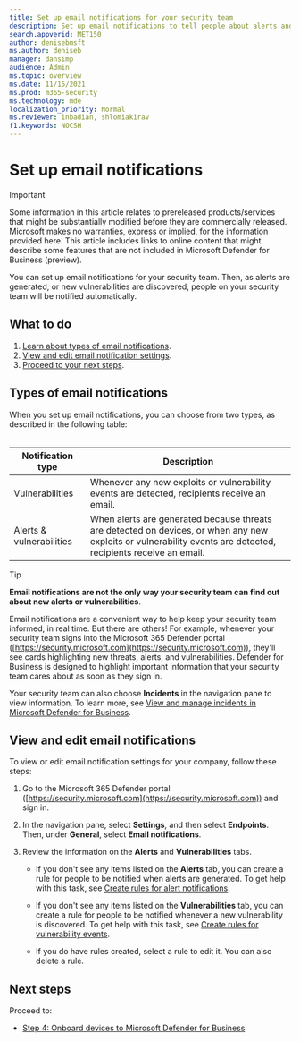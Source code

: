 ```yaml
---
title: Set up email notifications for your security team
description: Set up email notifications to tell people about alerts and vulnerabilities with Microsoft Defender for Business
search.appverid: MET150
author: denisebmsft
ms.author: deniseb
manager: dansimp 
audience: Admin
ms.topic: overview
ms.date: 11/15/2021
ms.prod: m365-security
ms.technology: mde
localization_priority: Normal
ms.reviewer: inbadian, shlomiakirav
f1.keywords: NOCSH 
---
```


# Set up email notifications

> [!IMPORTANT]
> Some information in this article relates to prereleased products/services that might be substantially modified before they are commercially released. Microsoft makes no warranties, express or implied, for the information provided here. This article includes links to online content that might describe some features that are not included in Microsoft Defender for Business (preview).

You can set up email notifications for your security team. Then, as alerts are generated, or new vulnerabilities are discovered, people on your security team will be notified automatically. 

## What to do

1. [Learn about types of email notifications](#types-of-email-notifications).
2. [View and edit email notification settings](#view-and-edit-email-notifications).
3. [Proceed to your next steps](#next-steps).


## Types of email notifications

When you set up email notifications, you can choose from two types, as described in the following table: <br/><br/>

| Notification type  | Description  |
|---------|---------|
| Vulnerabilities  | Whenever any new exploits or vulnerability events are detected, recipients receive an email. |
| Alerts & vulnerabilities  | When alerts are generated because threats are detected on devices, or when any new exploits or vulnerability events are detected, recipients receive an email. |

> [!TIP]
> **Email notifications are not the only way your security team can find out about new alerts or vulnerabilities**.
> 
> Email notifications are a convenient way to help keep your security team informed, in real time. But there are others! For example, whenever your security team signs into the Microsoft 365 Defender portal ([https://security.microsoft.com](https://security.microsoft.com)), they'll see cards highlighting new threats, alerts, and vulnerabilities. Defender for Business is designed to highlight important information that your security team cares about as soon as they sign in.
> 
> Your security team can also choose **Incidents** in the navigation pane to view information. To learn more, see [View and manage incidents in Microsoft Defender for Business](mdb-view-manage-incidents.md).

## View and edit email notifications

To view or edit email notification settings for your company, follow these steps:

1. Go to the Microsoft 365 Defender portal ([https://security.microsoft.com](https://security.microsoft.com)) and sign in.

2. In the navigation pane, select **Settings**, and then select **Endpoints**. Then, under **General**, select **Email notifications**. 

3. Review the information on the **Alerts** and **Vulnerabilities** tabs.

   - If you don't see any items listed on the **Alerts** tab, you can create a rule for people to be notified when alerts are generated. To get help with this task, see [Create rules for alert notifications](../defender-endpoint/configure-email-notifications.md).

   - If you don't see any items listed on the **Vulnerabilities** tab, you can create a rule for people to be notified whenever a new vulnerability is discovered. To get help with this task, see [Create rules for vulnerability events](../defender-endpoint/configure-vulnerability-email-notifications.md).

   - If you do have rules created, select a rule to edit it. You can also delete a rule. 

## Next steps

Proceed to:

- [Step 4: Onboard devices to Microsoft Defender for Business](mdb-onboard-devices.md)

